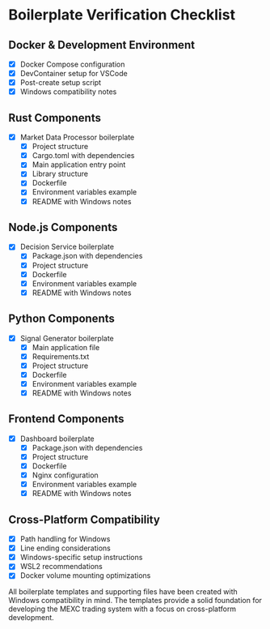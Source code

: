 # Boilerplate Verification Checklist

## Docker & Development Environment
- [x] Docker Compose configuration
- [x] DevContainer setup for VSCode
- [x] Post-create setup script
- [x] Windows compatibility notes

## Rust Components
- [x] Market Data Processor boilerplate
  - [x] Project structure
  - [x] Cargo.toml with dependencies
  - [x] Main application entry point
  - [x] Library structure
  - [x] Dockerfile
  - [x] Environment variables example
  - [x] README with Windows notes

## Node.js Components
- [x] Decision Service boilerplate
  - [x] Package.json with dependencies
  - [x] Project structure
  - [x] Dockerfile
  - [x] Environment variables example
  - [x] README with Windows notes

## Python Components
- [x] Signal Generator boilerplate
  - [x] Main application file
  - [x] Requirements.txt
  - [x] Project structure
  - [x] Dockerfile
  - [x] Environment variables example
  - [x] README with Windows notes

## Frontend Components
- [x] Dashboard boilerplate
  - [x] Package.json with dependencies
  - [x] Project structure
  - [x] Dockerfile
  - [x] Nginx configuration
  - [x] Environment variables example
  - [x] README with Windows notes

## Cross-Platform Compatibility
- [x] Path handling for Windows
- [x] Line ending considerations
- [x] Windows-specific setup instructions
- [x] WSL2 recommendations
- [x] Docker volume mounting optimizations

All boilerplate templates and supporting files have been created with Windows compatibility in mind. The templates provide a solid foundation for developing the MEXC trading system with a focus on cross-platform development.
